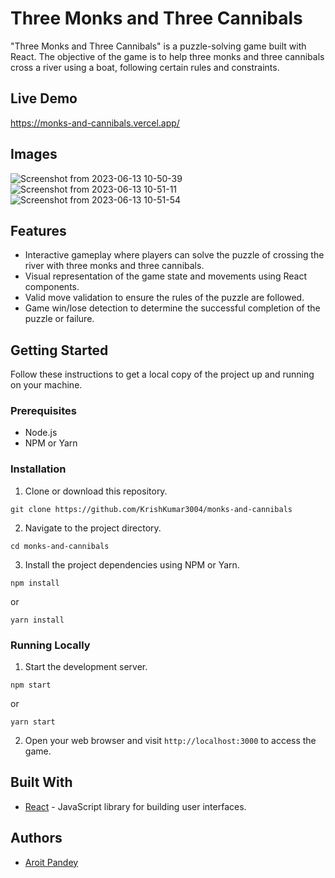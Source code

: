 # Three Monks and Three Cannibals

"Three Monks and Three Cannibals" is a puzzle-solving game built with React. The objective of the game is to help three monks and three cannibals cross a river using a boat, following certain rules and constraints.

## Live Demo

https://monks-and-cannibals.vercel.app/

## Images
![Screenshot from 2023-06-13 10-50-39](https://github.com/KrishKumar3004/monks-and-cannibals/assets/114848156/d2553fb2-706b-4a1b-a2e7-e11e6a62cf28)![Screenshot from 2023-06-13 10-51-11](https://github.com/KrishKumar3004/monks-and-cannibals/assets/114848156/425351b9-29c7-472a-ac2a-ecee360ec9d1)![Screenshot from 2023-06-13 10-51-54](https://github.com/KrishKumar3004/monks-and-cannibals/assets/114848156/c8d00eaa-f67b-401a-a491-afedde3cbc73)

## Features

- Interactive gameplay where players can solve the puzzle of crossing the river with three monks and three cannibals.
- Visual representation of the game state and movements using React components.
- Valid move validation to ensure the rules of the puzzle are followed.
- Game win/lose detection to determine the successful completion of the puzzle or failure.

## Getting Started

Follow these instructions to get a local copy of the project up and running on your machine.

### Prerequisites

- Node.js
- NPM or Yarn

### Installation

1. Clone or download this repository.
```
git clone https://github.com/KrishKumar3004/monks-and-cannibals
```

2. Navigate to the project directory.
```
cd monks-and-cannibals
```

3. Install the project dependencies using NPM or Yarn.
```
npm install
```
or
```
yarn install
```

### Running Locally

1. Start the development server.
```
npm start
```
or
```
yarn start
```


2. Open your web browser and visit `http://localhost:3000` to access the game.

## Built With

- [React](https://reactjs.org/) - JavaScript library for building user interfaces.

## Authors

- [Aroit Pandey](https://github.com/your-opacarophile08)
